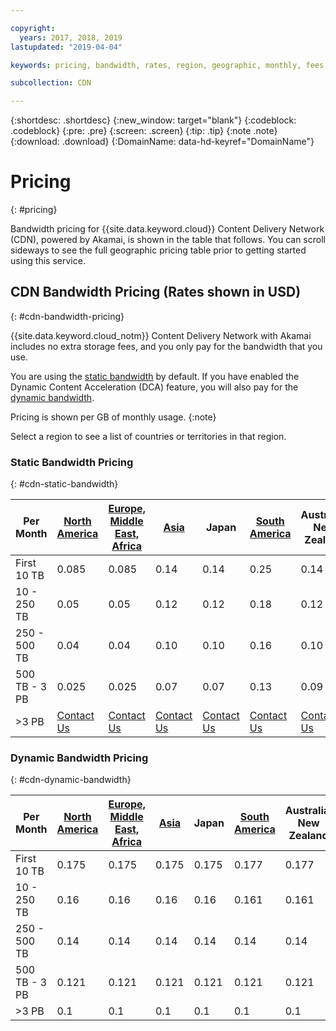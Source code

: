 ```yaml
---

copyright:
  years: 2017, 2018, 2019
lastupdated: "2019-04-04"

keywords: pricing, bandwidth, rates, region, geographic, monthly, fees

subcollection: CDN

---
```


{:shortdesc: .shortdesc}
{:new_window: target="blank"}
{:codeblock: .codeblock}
{:pre: .pre}
{:screen: .screen}
{:tip: .tip}
{:note .note}
{:download: .download}
{:DomainName: data-hd-keyref="DomainName"}

# Pricing
{: #pricing}

Bandwidth pricing for {{site.data.keyword.cloud}} Content Delivery Network (CDN), powered by Akamai, is shown in the table that follows. You can scroll sideways to see the full geographic pricing table prior to getting started using this service.

## CDN Bandwidth Pricing (Rates shown in USD)
{: #cdn-bandwidth-pricing}

{{site.data.keyword.cloud_notm}} Content Delivery Network with Akamai includes no extra storage fees, and you only pay for the bandwidth that you use.

You are using the [static bandwidth](/docs/infrastructure/CDN?topic=CDN-pricing#cdn-static-bandwidth) by default. If you have enabled the Dynamic Content Acceleration (DCA) feature, you will also pay for the [dynamic bandwidth](/docs/infrastructure/CDN?topic=CDN-pricing#cdn-dynamic-bandwidth). 

Pricing is shown per GB of monthly usage.
{:note}

Select a region to see a list of countries or territories in that region.

### Static Bandwidth Pricing
{: #cdn-static-bandwidth}

|Per Month| [North America](/docs/infrastructure/CDN?topic=CDN-north-american-region) | [Europe, Middle East, Africa](/docs/infrastructure/CDN?topic=CDN-emea-region) | [Asia](/docs/infrastructure/CDN?topic=CDN-asia-region) | Japan | [South America](/docs/infrastructure/CDN?topic=CDN-south-american-region) | Australia, New Zealand | India |
|-------|-----|-----|-----|-----|-----|----|-----|
|First 10 TB| 0.085 | 0.085 | 0.14 | 0.14 | 0.25 | 0.14 | 0.17 |
|10 - 250 TB | 0.05 | 0.05 | 0.12 | 0.12 | 0.18 | 0.12 | 0.11 |
|250 - 500 TB| 0.04 | 0.04 | 0.10 | 0.10 | 0.16 | 0.10 | 0.10 |
|500 TB - 3 PB| 0.025 | 0.025| 0.07 | 0.07 | 0.13 | 0.09 | 0.09 |
|\>3 PB| [Contact Us](https://www.ibm.com/account/reg/us-en/signup?formid=MAIL-wcp) | [Contact Us](https://www.ibm.com/account/reg/us-en/signup?formid=MAIL-wcp) | [Contact Us](https://www.ibm.com/account/reg/us-en/signup?formid=MAIL-wcp) | [Contact Us](https://www.ibm.com/account/reg/us-en/signup?formid=MAIL-wcp) | [Contact Us](https://www.ibm.com/account/reg/us-en/signup?formid=MAIL-wcp) | [Contact Us](https://www.ibm.com/account/reg/us-en/signup?formid=MAIL-wcp) | [Contact Us](https://www.ibm.com/account/reg/us-en/signup?formid=MAIL-wcp) |

### Dynamic Bandwidth Pricing
{: #cdn-dynamic-bandwidth}

|Per Month| [North America](/docs/infrastructure/CDN?topic=CDN-north-american-region) | [Europe, Middle East, Africa](/docs/infrastructure/CDN?topic=CDN-emea-region) | [Asia](/docs/infrastructure/CDN?topic=CDN-asia-region) | Japan | [South America](/docs/infrastructure/CDN?topic=CDN-south-american-region) | Australia, New Zealand | India |
|-------|-----|-----|-----|-----|-----|----|-----|
|First 10 TB| 0.175 | 0.175 | 0.175 | 0.175 | 0.177 | 0.177 | 0.177 |
|10 - 250 TB | 0.16 | 0.16 | 0.16 | 0.16 | 0.161 | 0.161 | 0.161 |
|250 - 500 TB| 0.14 | 0.14 | 0.14 | 0.14 | 0.14 | 0.14 | 0.14 |
|500 TB - 3 PB| 0.121 | 0.121| 0.121 | 0.121 | 0.121 | 0.121 | 0.121 |
|\>3 PB| 0.1|0.1|0.1|0.1|0.1|0.1|0.1|
